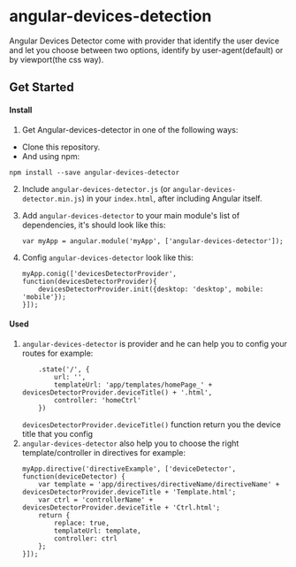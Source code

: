 # angular-devices-detection
Angular Devices Detector come with provider that identify the user device and let you choose between two options, identify by user-agent(default) or by viewport(the css way).

## Get Started

#### Install

1. Get Angular-devices-detector in one of the following ways:
* Clone this repository.
* And using npm:
```
npm install --save angular-devices-detector
```

2. Include ```angular-devices-detector.js``` (or ```angular-devices-detector.min.js```) in your ```index.html```, after including Angular itself.

3. Add ```angular-devices-detector```  to your main module's list of dependencies, it's should look like this:
	```
	var myApp = angular.module('myApp', ['angular-devices-detector']);
	```
4. Config ```angular-devices-detector``` look like this:
	```
	myApp.conig(['devicesDetectorProvider', function(devicesDetectorProvider){
		devicesDetectorProvider.init({desktop: 'desktop', mobile: 'mobile'});
	}]);
	```

#### Used

1. ```angular-devices-detector``` is provider and he can help you to config your routes for example:
	```
		.state('/', {
			url: '',
			templateUrl: 'app/templates/homePage_' + devicesDetectorProvider.deviceTitle() + '.html',
			controller: 'homeCtrl'
		})
	```
	```devicesDetectorProvider.deviceTitle()``` function return you the device title that you config
2. ```angular-devices-detector``` also help you to choose the right template/controller in directives for example:
	```
	myApp.directive('directiveExample', ['deviceDetector', function(deviceDetector) {
		var template = 'app/directives/directiveName/directiveName' + devicesDetectorProvider.deviceTitle + 'Template.html';
		var ctrl = 'controllerName' + devicesDetectorProvider.deviceTitle + 'Ctrl.html';
		return {
			replace: true,
			templateUrl: template,
			controller: ctrl
		};
	}]);
	```